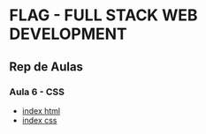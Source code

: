 # FLAG - FULL STACK WEB DEVELOPMENT
## Rep de Aulas
### Aula 6 - CSS

- [index html](/css/aula6/exercicios/ex1/index.html)
- [index css](/css/aula6/exercicios/ex1/index.css)



